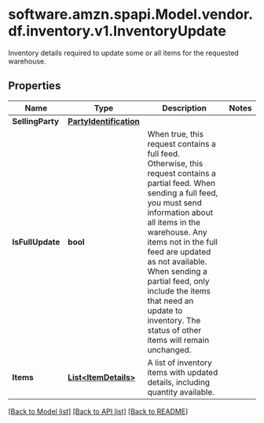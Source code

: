 # software.amzn.spapi.Model.vendor.df.inventory.v1.InventoryUpdate
Inventory details required to update some or all items for the requested warehouse.

## Properties

Name | Type | Description | Notes
------------ | ------------- | ------------- | -------------
**SellingParty** | [**PartyIdentification**](PartyIdentification.md) |  | 
**IsFullUpdate** | **bool** | When true, this request contains a full feed. Otherwise, this request contains a partial feed. When sending a full feed, you must send information about all items in the warehouse. Any items not in the full feed are updated as not available. When sending a partial feed, only include the items that need an update to inventory. The status of other items will remain unchanged. | 
**Items** | [**List&lt;ItemDetails&gt;**](ItemDetails.md) | A list of inventory items with updated details, including quantity available. | 

[[Back to Model list]](../README.md#documentation-for-models) [[Back to API list]](../README.md#documentation-for-api-endpoints) [[Back to README]](../README.md)

